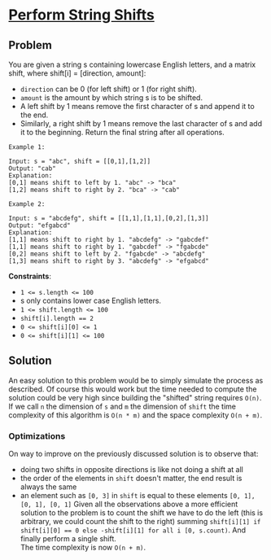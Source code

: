 # [Perform String Shifts](https://leetcode.com/explore/challenge/card/30-day-leetcoding-challenge/529/week-2/3299/)

## Problem

You are given a string s containing lowercase English letters, and a matrix shift, where shift[i] = [direction, amount]:

- `direction` can be 0 (for left shift) or 1 (for right shift). 
- `amount` is the amount by which string s is to be shifted.
- A left shift by 1 means remove the first character of s and append it to the end.
- Similarly, a right shift by 1 means remove the last character of s and add it to the beginning.
Return the final string after all operations.

```
Example 1:

Input: s = "abc", shift = [[0,1],[1,2]]
Output: "cab"
Explanation: 
[0,1] means shift to left by 1. "abc" -> "bca"
[1,2] means shift to right by 2. "bca" -> "cab"
```
```
Example 2:

Input: s = "abcdefg", shift = [[1,1],[1,1],[0,2],[1,3]]
Output: "efgabcd"
Explanation:  
[1,1] means shift to right by 1. "abcdefg" -> "gabcdef"
[1,1] means shift to right by 1. "gabcdef" -> "fgabcde"
[0,2] means shift to left by 2. "fgabcde" -> "abcdefg"
[1,3] means shift to right by 3. "abcdefg" -> "efgabcd"
```
 
**Constraints**:

- `1 <= s.length <= 100`
- s only contains lower case English letters.
- `1 <= shift.length <= 100`
- `shift[i].length == 2`
- `0 <= shift[i][0] <= 1`
- `0 <= shift[i][1] <= 100`

## Solution

An easy solution to this problem would be to simply simulate the process as described. Of course this would work but the time needed to compute the solution could be very high since building the "shifted" string requires `O(n)`. If we call `n` the dimension of `s` and `m` the dimension of `shift` the time complexity of this algorithm is `O(n * m)` and the space complexity `O(n + m)`.

### Optimizations

On way to improve on the previously discussed solution is to observe that:
- doing two shifts in opposite directions is like not doing a shift at all
- the order of the elements in `shift` doesn't matter, the end result is always the same
- an element such as `[0, 3]` in `shift` is equal to these elements `[0, 1], [0, 1], [0, 1]`
Given all the observations above a more efficient solution to the problem is to count the shift we have to do the left (this is arbitrary, we could count the shift to the right) summing `shift[i][1] if shift[i][0] == 0 else -shift[i][1] for all i [0, s.count)`. And finally perform a single shift.  
The time complexity is now `O(n + m)`.
